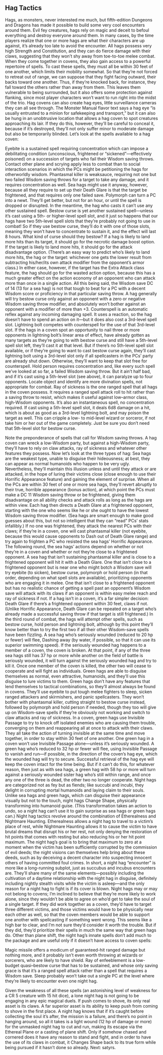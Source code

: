 ## Hag Tactics

Hags, as monsters, never interested me much, but fifth-edition Dungeons and Dragons has made it possible to build some very cool encounters around them. Evil fey creatures, hags rely on magic and deceit to befoul everything and destroy everyone around them. In many cases, by the time players realize that one or more hags are what their characters are up against, it’s already too late to avoid the encounter.
All hags possess very high Strength and Constitution, and they can do fierce damage with their claws, suggesting that they won’t shy away from toe-to-toe melee combat. When they come together in covens, they also gain access to a powerful repertoire of spells. To cast these spells, they must all be within 30 feet of one another, which limits their mobility somewhat. So that they’re not forced to retreat out of range, we can suppose that they fight facing outward, their backs toward one another. Thus, if they’re knocked back, for instance, they fall toward the others rather than away from them. This leaves them vulnerable to being surrounded, but it also offers some protection against flanking, since most player characters won’t want to run right into the midst of the trio.
Hag covens can also create hag eyes, little surveillance cameras they can all see through. The Monster Manual flavor text says a hag eye “is usually entrusted to a minion for safekeeping and transport,” but it can also be hung in an unobtrusive location that allows a hag coven to spot creatures approaching its lair. If they do this, however, they’ll be careful to conceal it, because if it’s destroyed, they’ll not only suffer minor to moderate damage but also be temporarily blinded.
Let’s look at the spells available to a hag coven:

Eyebite is a sustained spell requiring concentration which can impose a debilitating condition (unconscious, frightened or “sickened”—effectively poisoned) on a succession of targets who fail their Wisdom saving throws.
Contact other plane and scrying apply less to combat than to social interaction scenarios in which the PCs might be petitioning the hags for otherworldly wisdom.
Phantasmal killer is weaksauce, requiring not one but two failed Wisdom saving throws for a target to take any damage, and it requires concentration as well. Sea hags might use it anyway, however, because all they require to set up their Death Glare is that the target be frightened, and that requires only one failed save.
Polymorph can turn a PC into a newt. They’ll get better, but not for an hour, or until the spell is dropped or disrupted. In the meantime, the hag who casts it can’t use any other sustained spell.
Bestow curse is yet another sustained spell—unless it’s cast using a 5th- or higher-level spell slot, and it just so happens that our hags have two 5th-level spell slots that they’re probably not going to use in combat! So if they use bestow curse, they’ll do it with one of those slots, meaning they won’t have to concentrate to sustain it, and the effect will last 8 hours. What kind of curse should they bestow? If a hag is likely to land more hits than its target, it should go for the necrotic damage boost option. If the target is likely to land more hits, it should go for the attack disadvantage option. (There’s an easy way to predict who’s likely to land more hits, the hag or the target: whichever one gets the lower result from subtracting his/her/its own attack modifier from the opponent’s armor class.) In either case, however, if the target has the Extra Attack class feature, the hag should go for the wasted action option, because this has a much greater effect on the action economy of an opponent who can attack more than once in a single action. All this being said, the Wisdom save DC of 14 (13 for a sea hag) is not that tough to beat for a PC with a decent Wisdom score or proficiency in that particular saving throw. A hag generally will try bestow curse only against an opponent with a zero or negative Wisdom saving throw modifier, and absolutely won’t bother against an opponent with a modifier of more than +3.
Counterspell is an automatic reflex against any incoming damaging spell. It uses a reaction, so the hag doesn’t have to spend an action on it—but it does also cost a 3rd-level spell slot.
Lightning bolt competes with counterspell for the use of that 3rd-level slot. If the hags in a coven spot an opportunity to nail three or more opponents in lightning bolt’s linear area of effect, have already gotten as many targets as they’re going to with bestow curse and still have a 5th-level spell slot left, they’ll cast it at that level. But if there’s no 5th-level spell slot available, or if they’re going to want to cast bestow curse again, they’ll cast lightning bolt using a 3rd-level slot only if all spellcasters in the PCs’ party are already shut down. Otherwise, they’ll want to keep that slot free for counterspell.
Hold person requires concentration and, like every such spell we’ve looked at so far, a failed Wisdom saving throw. But it ain’t half bad, and if it’s cast using a 5th-level slot (see above), it can paralyze up to four opponents.
Locate object and identify are more divination spells, not appropriate for combat.
Ray of sickness is the one ranged spell that all hags in the coven possess. It requires a ranged spell attack roll to hit rather than a saving throw to resist, which makes it useful against low–armor class, high-Wisdom opponents. It’s also an instantaneous spell, no concentration required. If cast using a 5th-level spell slot, it deals 6d8 damage on a hit, which is about as good as a 3rd-level lightning bolt, and may poison the target as well. This can cripple a low- to mid-level wizard or sorceror, if not take him or her out of the game completely. Just be sure you don’t need that 5th-level slot for bestow curse.

Note the preponderance of spells that call for Wisdom saving throws. A hag coven can wreck a low-Wisdom party, but against a high-Wisdom party, they’ll have to rely on claw attacks, ray of sickness and whatever other features they possess.
Now let’s look at the three types of hag:
Sea hags are the weakest type, unable to disguise their hideousness; at best, they can appear as normal humanoids who happen to be very ugly. Nevertheless, they’ll maintain this illusion unless and until they attack or are attacked, in the hope of luring their victims close (close enough to use their Horrific Appearance feature) and gaining the element of surprise.
When all the PCs are within 30 feet of one or more sea hags, they’ll revert abruptly to their true, horrible appearance (bonus action), at which point the PCs must make a DC 11 Wisdom saving throw or be frightened, giving them disadvantage on all ability checks and attack rolls as long as the hags are within view. Each hag then directs a Death Glare at a frightened opponent, starting with the one who seems like he or she ought to have the lowest Wisdom saving throw modifier. (Sea hags are smart enough to make good guesses about this, but not so intelligent that they can “read” PCs’ stats infallibly.) If no one was frightened, they attack the nearest PCs with their claws; if they’re in a coven, one will cast phantasmal killer (not eyebite, because this would cause opponents to Dash out of Death Glare range) and try again to frighten a PC who resisted the sea hags’ Horrific Appearance.
The following round, the sea hags’ actions depend on whether or not they’re in a coven and whether or not they’re close to a frightened opponent. A sea hag that isn’t sustaining phantasmal killer and is close to a frightened opponent will hit it with a Death Glare. One that isn’t close to a frightened opponent but is near one who might botch a Wisdom save will try eyebite (to sicken), bestow curse, polymorph or hold person (in that order, depending on what spell slots are available), prioritizing opponents who are engaging it in melee. One that isn’t close to a frightened opponent but has no realistic chance of getting a spell past an opponent’s Wisdom save will attack with its claws if an opponent is within easy melee reach and ray of sickness if not. If a hag isn’t in a coven, it’s a far simpler decision: Death Glare if there’s a frightened opponent within 30 feet, claws if not. (Unlike Horrific Appearance, Death Glare can be repeated on a target who’s already made a successful saving throw if that target is still frightened.)
In the third round of combat, the hags will attempt other spells, such as bestow curse, hold person and lightning bolt, although by this point they’ll know better than to try the first two if all their other Wisdom-save spells have been fizzling.
A sea hag who’s seriously wounded (reduced to 20 hp or fewer) will flee, Dashing away (by water, if possible, so that it can use its superior swimming speed). If the seriously wounded hag happens to a member of a coven, the coven is broken. At that point, if any of the three sea hags still has 37 hp or more while another on the field of battle is seriously wounded, it will turn against the seriously wounded hag and try to kill it. Once one member of the coven is killed, the other two will cease to cooperate and will fight as individuals.
Green hags are able to disguise themselves as normal, even attractive, humanoids, and they’ll use this disguise to lure victims to them. Green hags don’t have any features that lend themselves to tactical combinations, so they’ll almost always be found in covens. They’ll use eyebite to put tough melee fighters to sleep, sicken ranged attackers and skirmishers, and panic spellcasters. They won’t bother with phantasmal killer, cutting straight to bestow curse instead, followed by polymorph and hold person if needed, though they too will give up on Wisdom-save spells if they’re obviously not working and switch to claw attacks and ray of sickness.
In a coven, green hags use Invisible Passage to try to knock off isolated enemies who are causing them trouble, converging on them and reappearing all at once to attack with their claws. They all take the action of turning invisible at the same time and move together, in order to stay within 30 feet of one another. One green hag in a coven won’t use Invisible Passage alone—unless it’s seriously wounded.
A green hag who’s reduced to 32 hp or fewer will flee, using Invisible Passage to vanish and run—if possible, in the direction of the coven’s hag eye, which the wounded hag will try to secure. Successful retrieval of the hag eye will keep the coven intact for the time being. But if it can’t do this, for whatever reason, then just as with sea hags, a green hag with 58 hp or more will turn against a seriously wounded sister hag who’s still within range, and once any one of the three is dead, the other two no longer cooperate.
Night hags are categorized not as fey but as fiends; like succubi and incubi, they delight in corrupting mortal humanoids and laying claim to their souls. Unlike sea hags and green hags, which can disguise their appearance visually but not to the touch, night hags Change Shape, physically transforming into humanoid guise. (This transformation takes an action to undo, so a night hag can’t use it to gain surprise as sea hags or green hags can.)
Night hag tactics revolve around the combination of Etherealness and Nightmare Haunting. Etherealness allows a night hag to travel to a victim’s place of rest, while Nightmare Haunting allows it to cause the victim to have brutal dreams that disrupt his or her rest, not only denying the restoration of hit points that comes with resting but also reducing his or her hit point maximum. The night hag’s goal is to bring that maximum to zero at a moment when the victim has been sufficiently corrupted by the commission of evil deeds; the night visions can themselves help bring about these deeds, such as by deceiving a decent character into suspecting innocent others of having committed foul crimes.
In short, a night hag “encounter” is more like a long-running subplot, just as succubus and incubus encounters are. They’ll share many of the same elements—possibly including the cultivation of a daytime relationship with the night hag in disguise, definitely including nightly stealth visits while the victim is asleep—and the only reason for a night hag to fight is if its cover is blown.
Night hags may or may not belong to covens; I’m inclined to believe that they’re more likely to work alone, since they wouldn’t be able to agree on who’d get to take the soul of a single target. If they did work together as a coven, they’d have to target three different victims, and those victims would have to be physically near each other as well, so that the coven members would be able to support one another with spellcasting if something went wrong.
This seems like a high bar to clear, and I’m not sure they’d consider it worth the trouble. But if they did, they’d prioritize their spells in much the same way that green hags do. Other than plane shift, the night hag’s innate spells don’t add much to the package and are useful only if it doesn’t have access to coven spells:

Magic missile offers a modicum of guaranteed-hit ranged damage but nothing more, and it probably isn’t even worth throwing at wizards or sorcerers, who are likely to have shield.
Ray of enfeeblement is a low-budget quasi–bestow curse that has to be sustained, and whose only saving grace is that it’s a ranged spell attack rather than a spell that requires a Wisdom save.
Sleep probably won’t take out a single PC at the level where they’re likely to encounter even one night hag.

Given the weakness of all these spells (an astonishing level of weakness for a CR 5 creature with 15 hit dice), a lone night hag is not going to be engaging in any epic magical duels. If push comes to shove, its only real asset is its claws. A far superior asset is its ability to keep push from coming to shove in the first place.
A night hag knows that if it’s caught before collecting the soul it’s after, the mission is a failure, and there’s no point in hanging around, so all it takes is a light wound (12 hp of damage or more) for the unmasked night hag to cut and run, making its escape via the Ethereal Plane or a casting of plane shift. Only if somehow chased and cornered does it have any reason to stand and fight, and in order to have the use of its claws in combat, it Changes Shape back to its true form while being pursued if it hasn’t done so already.
Next: satyrs.
